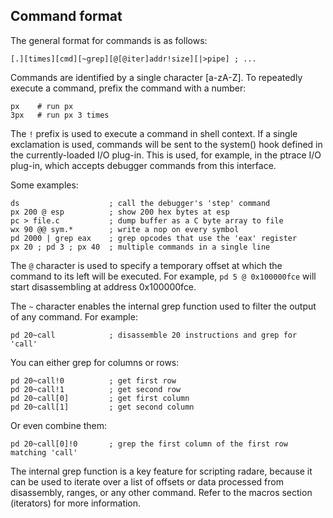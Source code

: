 ## Command format

The general format for commands is as follows:

    [.][times][cmd][~grep][@[@iter]addr!size][|>pipe] ; ...

Commands are identified by a single character [a-zA-Z]. To repeatedly execute a command, prefix the command with a number:

    px    # run px
    3px   # run px 3 times

The `!` prefix is used to execute a command in shell context. If a single exclamation is used, commands will be sent to the system() hook defined in the currently-loaded I/O plug-in. This is used, for example, in the ptrace I/O plug-in, which accepts debugger commands from this interface.

Some examples:

    ds                    ; call the debugger's 'step' command
    px 200 @ esp          ; show 200 hex bytes at esp
    pc > file.c           ; dump buffer as a C byte array to file
    wx 90 @@ sym.*        ; write a nop on every symbol
    pd 2000 | grep eax    ; grep opcodes that use the 'eax' register
    px 20 ; pd 3 ; px 40  ; multiple commands in a single line

The `@` character is used to specify a temporary offset at which the command to its left will be executed. For example, `pd 5 @ 0x100000fce` will start disassembling at address 0x100000fce.

The `~` character enables the internal grep function used to filter the output of any command. For example:

    pd 20~call            ; disassemble 20 instructions and grep for 'call'

You can either grep for columns or rows:

    pd 20~call!0          ; get first row
    pd 20~call!1          ; get second row
    pd 20~call[0]         ; get first column
    pd 20~call[1]         ; get second column

Or even combine them:

    pd 20~call[0]!0       ; grep the first column of the first row matching 'call'

The internal grep function is a key feature for scripting radare, because it can be used to iterate over a list of offsets or data processed from disassembly, ranges, or any other command. Refer to the macros section (iterators) for more information.
